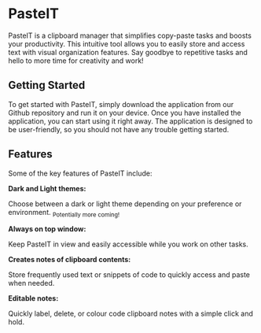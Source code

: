 # PasteIT
PasteIT is a clipboard manager that simplifies copy-paste tasks and boosts your productivity. This intuitive tool allows you to easily store and access text with visual organization features. Say goodbye to repetitive tasks and hello to more time for creativity and work!

## Getting Started
To get started with PasteIT, simply download the application from our Github repository and run it on your device. Once you have installed the application, you can start using it right away. The application is designed to be user-friendly, so you should not have any trouble getting started.

## Features
Some of the key features of PasteIT include:

**Dark and Light themes:** <p> Choose between a dark or light theme depending on your preference or environment.  <sub>Potentially more coming!</sub> </p>
**Always on top window:** <p> Keep PasteIT in view and easily accessible while you work on other tasks. </p>
**Creates notes of clipboard contents:** <p> Store frequently used text or snippets of code to quickly access and paste when needed. </p>
**Editable notes:** <p> Quickly label, delete, or colour code clipboard notes with a simple click and hold. </p>
